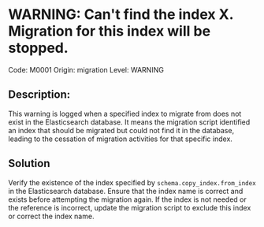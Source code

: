 # WARNING: Can't find the index X. Migration for this index will be stopped.

Code: M0001
Origin: migration
Level: WARNING

## Description:

This warning is logged when a specified index to migrate from does not exist in the Elasticsearch database. It means the
migration script identified an index that should be migrated but could not find it in the database, leading to the
cessation of migration activities for that specific index.

## Solution

Verify the existence of the index specified by `schema.copy_index.from_index` in the Elasticsearch database. Ensure that
the index name is correct and exists before attempting the migration again. If the index is not needed or the reference
is incorrect, update the migration script to exclude this index or correct the index name.
